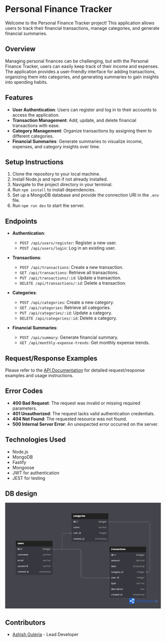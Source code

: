 # Personal Finance Tracker

Welcome to the Personal Finance Tracker project! This application allows users to track their financial transactions, manage categories, and generate financial summaries.

## Overview

Managing personal finances can be challenging, but with the Personal Finance Tracker, users can easily keep track of their income and expenses. The application provides a user-friendly interface for adding transactions, organizing them into categories, and generating summaries to gain insights into spending habits.

## Features

- **User Authentication**: Users can register and log in to their accounts to access the application.
- **Transaction Management**: Add, update, and delete financial transactions with ease.
- **Category Management**: Organize transactions by assigning them to different categories.
- **Financial Summaries**: Generate summaries to visualize income, expenses, and category insights over time.

## Setup Instructions

1. Clone the repository to your local machine.
2. Install Node.js and npm if not already installed.
3. Navigate to the project directory in your terminal.
4. Run `npm install` to install dependencies.
5. Set up a MongoDB database and provide the connection URI in the `.env` file.
6. Run `npm run dev` to start the server.

## Endpoints

- **Authentication**:
  - `POST /api/users/register`: Register a new user.
  - `POST /api/users/login`: Log in an existing user.

- **Transactions**:
  - `POST /api/transactions`: Create a new transaction.
  - `GET /api/transactions`: Retrieve all transactions.
  - `PUT /api/transactions/:id`: Update a transaction.
  - `DELETE /api/transactions/:id`: Delete a transaction.

- **Categories**:
  - `POST /api/categories`: Create a new category.
  - `GET /api/categories`: Retrieve all categories.
  - `PUT /api/categories/:id`: Update a category.
  - `DELETE /api/categories/:id`: Delete a category.

- **Financial Summaries**:
  - `POST /api/summary`: Generate financial summary.
  - `GET /api/monthly-expense-trends`: Get monthly expense trends.

## Request/Response Examples

Please refer to the [API Documentation](https://documenter.getpostman.com/view/7257728/2sA2xb7GDn) for detailed request/response examples and usage instructions.

## Error Codes

- **400 Bad Request**: The request was invalid or missing required parameters.
- **401 Unauthorized**: The request lacks valid authentication credentials.
- **404 Not Found**: The requested resource was not found.
- **500 Internal Server Error**: An unexpected error occurred on the server.

## Technologies Used

- Node.js
- MongoDB
- Fastify
- Mongoose
- JWT for authentication
- JEST for testing

## DB design
![Personal Finance Tracker](/images/DB%20.png)


## Contributors

- [Ashish Guleria](https://github.com/codeashish) - Lead Developer

